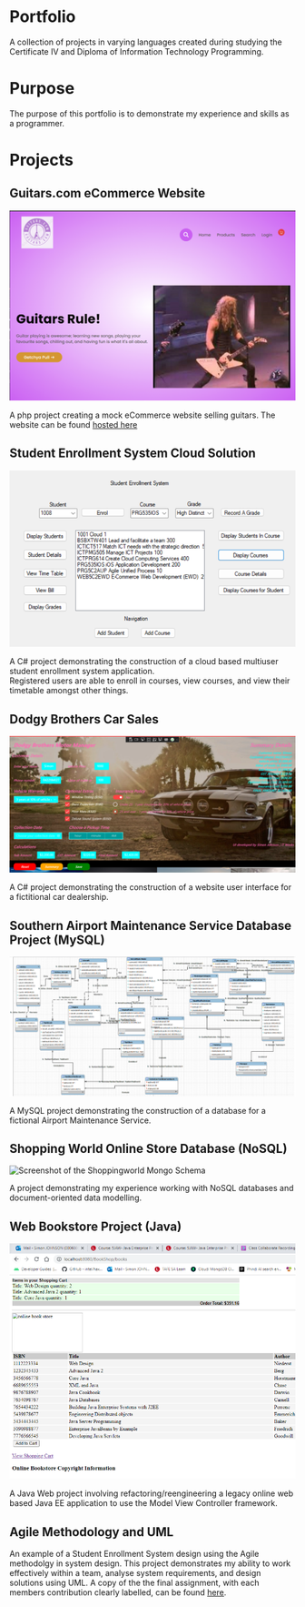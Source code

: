 # Portfolio
A collection of projects in varying languages created during studying the Certificate IV and Diploma of Information Technology Programming.

# Purpose
The purpose of this portfolio is to demonstrate my experience and skills as a programmer.

# Projects
## Guitars.com eCommerce Website
![Screenshot of the homepage for guitars.com](https://github.com/SimonWJohnson/Portfolio/blob/master/_ImageRepos/eCommerceWebsite_Homepage.png)

A php project creating a mock eCommerce website selling guitars.  The website can be found [hosted here](guitars.free.nf)

## Student Enrollment System Cloud Solution
![Screenshot of the Student Enrollment System Cloud Solution Web form UI](https://github.com/SimonWJohnson/Portfolio/blob/master/_ImageRepos/studentEnrollmentSystem_CloudSolution.png)

A C# project demonstrating the construction of a cloud based multiuser student enrollment system application.  
Registered users are able to enroll in courses, view courses, and view their timetable amongst other things. 

## Dodgy Brothers Car Sales
![Screenshot of the Dodgy Brothers Car Sales UI](https://github.com/SimonWJohnson/Portfolio/blob/master/_ImageRepos/dodgyBrothersCarSales.png)

A C# project demonstrating the construction of a website user interface for a fictitional car dealership.

## Southern Airport Maintenance Service Database Project (MySQL)
![Screenshot of the SAMS Database ERD](https://github.com/SimonWJohnson/Portfolio/blob/master/_ImageRepos/mysql_Airline_ERD.png)

A MySQL project demonstrating the construction of a database for a fictional Airport Maintenance Service.

## Shopping World Online Store Database (NoSQL)
![Screenshot of the Shoppingworld Mongo Schema](https://github.com/SimonWJohnson/Portfolio/blob/master/_ImageRepos/)

A project demonstrating my experience working with NoSQL databases and document-oriented data modelling.



## Web Bookstore Project (Java)
![Screenshot of the Web Bookstore project](https://github.com/SimonWJohnson/Portfolio/blob/master/_ImageRepos/java_WebBookstoreProject.PNG)

A Java Web project involving refactoring/reengineering a legacy online web based Java EE application to use the Model View Controller framework. 

## Agile Methodology and UML

An example of a Student Enrollment System design using the Agile methodolgy in system design.  This project demonstrates my ability to work effectively within a team, analyse system requirements, and design solutions using UML.
A copy of the the final assignment, with each members contribution clearly labelled, can be found [here](https://docs.google.com/document/d/1w4dztovl1NZdbxhf-ak7HnbPiusMqQLX/edit?usp=sharing&ouid=107644545967943001838&rtpof=true&sd=true).
